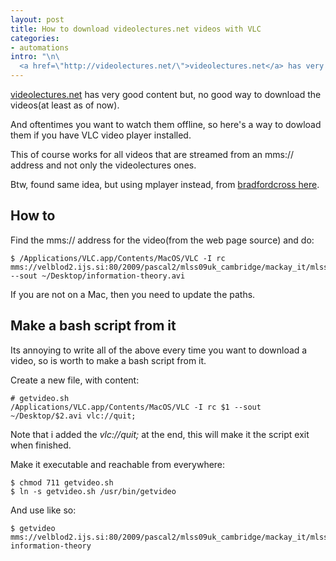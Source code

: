 ```yaml
--- 
layout: post
title: How to download videolectures.net videos with VLC
categories: 
- automations
intro: "\n\
  <a href=\"http://videolectures.net/\">videolectures.net</a> has very good content but, no good way to download the videos(at least as of now).\n"
---
```


[videolectures.net][1] has very good content but, no good way to download the
videos(at least as of now).

And oftentimes you want to watch them offline, so here's a way to dowload them
if you have VLC video player installed.

This of course works for all videos that are streamed from an mms:// address
and not only the videolectures ones.

Btw, found same idea, but using mplayer instead, from [bradfordcross here][2].

## How to

Find the mms:// address for the video(from the web page source) and do:

    
    $ /Applications/VLC.app/Contents/MacOS/VLC -I rc mms://velblod2.ijs.si:80/2009/pascal2/mlss09uk_cambridge/mackay_it/mlss09uk_mackay_it_01.wmv --sout ~/Desktop/information-theory.avi
    

If you are not on a Mac, then you need to update the paths.

## Make a bash script from it

Its annoying to write all of the above every time you want to download a
video, so is worth to make a bash script from it.

Create a new file, with content:

    
    # getvideo.sh 
    /Applications/VLC.app/Contents/MacOS/VLC -I rc $1 --sout ~/Desktop/$2.avi vlc://quit;
    

Note that i added the _vlc://quit;_ at the end, this will make it the script
exit when finished.

Make it executable and reachable from everywhere:

    
    $ chmod 711 getvideo.sh 
    $ ln -s getvideo.sh /usr/bin/getvideo
    

And use like so:

    
    $ getvideo mms://velblod2.ijs.si:80/2009/pascal2/mlss09uk_cambridge/mackay_it/mlss09uk_mackay_it_01.wmv information-theory
    

   [1]: http://videolectures.net/
   [2]: http://measuringmeasures.blogspot.com/2009/12/downloading-from-videolecturesnet.html

